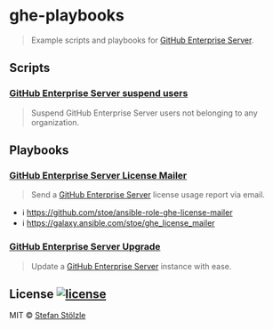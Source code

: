 # ghe-playbooks
> Example scripts and playbooks for [GitHub Enterprise Server](https://enterprise.github.com).


## Scripts
### [GitHub Enterprise Server suspend users](./scripts/suspend-users)
> Suspend GitHub Enterprise Server users not belonging to any organization.


## Playbooks
### [GitHub Enterprise Server License Mailer](./playbooks/license-mailer)
> Send a [GitHub Enterprise Server](https://enterprise.github.com/) license usage report via email.
- :information_source: https://github.com/stoe/ansible-role-ghe-license-mailer
- :information_source: https://galaxy.ansible.com/stoe/ghe_license_mailer

### [GitHub Enterprise Server Upgrade](./playbooks/upgrade)
> Update a [GitHub Enterprise Server](https://enterprise.github.com/) instance with ease.


## License [![license](https://img.shields.io/github/license/stoe/ansible-ghe-playbooks.svg)](https://github.com/stoe/ansible-ghe-playbooks/blob/master/license)
MIT © [Stefan Stölzle](https://github.com/stoe)
